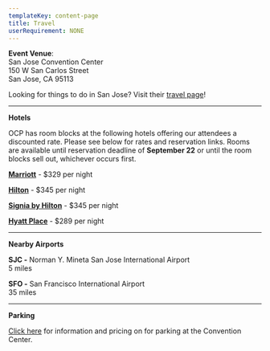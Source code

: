 ```yaml
---
templateKey: content-page
title: Travel
userRequirement: NONE
---
```

**Event Venue**: \
San Jose Convention Center\
150 W San Carlos Street\
San Jose, CA 95113

Looking for things to do in San Jose? Visit their [travel page](https://www.sanjose.org/things-to-do)!

- - -

**Hotels**

OCP has room blocks at the following hotels offering our attendees a discounted rate. Please see below for rates and reservation links. Rooms are available until reservation deadline of **September 22** or until the room blocks sell out, whichever occurs first. 

**[Marriott](https://book.passkey.com/gt/219026705?gtid=cbebe39369b0f8ffde074c9fdf6149)** - $329 per night 

**[Hilton](https://www.hilton.com/en/attend-my-event/sjcshhf-ocp-238c8b12-656c-4133-91b1-c7a0e5cf681d/)** - $345 per night 

**[Signia by Hilton](https://www.hilton.com/en/book/reservation/rooms/?ctyhocn=SJCSMSA&arrivalDate=2023-10-15&departureDate=2023-10-20&groupCode=OCP23&room1NumAdults=1&cid=OM%2CWW%2CHILTONLINK%2CEN%2CDirectLink)** - $345 per night 

**[Hyatt Place](https://www.hyatt.com/en-US/group-booking/SJCZJ/G-FNTC)** - $289 per night



- - -

**Nearby Airports**

**SJC -** Norman Y. Mineta San Jose International Airport\
5 miles

**SFO -** San Francisco International Airport \
35 miles 

- - -

**Parking**

[Click here](https://www.sanjose.org/pdf/convention-center-parking) for information and pricing on for parking at the Convention Center.